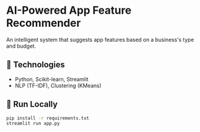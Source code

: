 # AI-Powered App Feature Recommender

An intelligent system that suggests app features based on a business's type and budget.

## 🔧 Technologies
- Python, Scikit-learn, Streamlit
- NLP (TF-IDF), Clustering (KMeans)

## 🚀 Run Locally
```bash
pip install -r requirements.txt
streamlit run app.py
